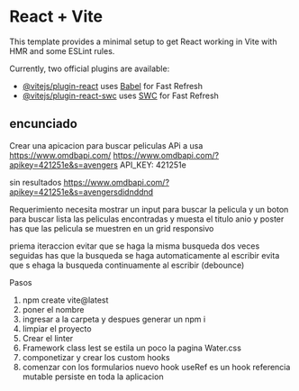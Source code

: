 # React + Vite

This template provides a minimal setup to get React working in Vite with HMR and some ESLint rules.

Currently, two official plugins are available:

- [@vitejs/plugin-react](https://github.com/vitejs/vite-plugin-react/blob/main/packages/plugin-react/README.md) uses [Babel](https://babeljs.io/) for Fast Refresh
- [@vitejs/plugin-react-swc](https://github.com/vitejs/vite-plugin-react-swc) uses [SWC](https://swc.rs/) for Fast Refresh

## encunciado

Crear una apicacion para buscar peliculas
APi a usa
https://www.omdbapi.com/
https://www.omdbapi.com/?apikey=421251e&s=avengers
API_KEY: 421251e

sin resultados https://www.omdbapi.com/?apikey=421251e&s=avengersdidnddnd

Requerimiento
necesita mostrar un input para buscar la pelicula y un boton para buscar
lista las peliculas encontradas y muesta el titulo anio y poster
has que las pelicula se muestren en un grid responsivo

priema iteraccion
evitar que se haga la misma busqueda dos veces seguidas
has que la busqueda se haga automaticamente al escribir
evita que s ehaga la busqueda continuamente al escribir (debounce)

Pasos

1. npm create vite@latest
2. poner el nombre
3. ingresar a la carpeta y despues generar un npm i
4. limpiar el proyecto
5. Crear el linter
6. Framework class lest se estila un poco la pagina Water.css
7. componetizar y crear los custom hooks
8. comenzar con los formularios nuevo hook useRef
   es un hook referencia mutable persiste en toda la aplicacion
